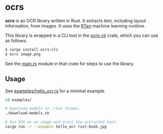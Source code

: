 # ocrs

**ocrs** is an OCR library written in Rust. It extracts text, including layout
information, from images. It uses the [RTen](https://github.com/robertknight/rten)
machine learning runtime.

This library is wrapped in a CLI tool in the [ocrs-cli](../ocrs-cli) crate,
which you can use as follows:

```sh
$ cargo install ocrs-cli
$ ocrs image.png
```

See the [main.rs](../ocrs-cli/src/main.rs) module in that crate for steps to
use the library.

## Usage

See [examples/hello_ocr.rs]() for a minimal example.

```sh
cd examples/

# Download models in .rten format.
./download-models.sh

# Run OCR on an image and print the extracted text.
cargo run -r --example hello_ocr rust-book.jpg
```
